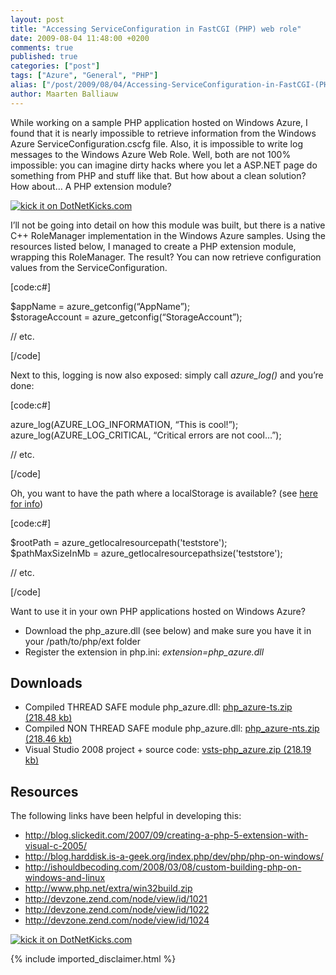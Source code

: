 ```yaml
---
layout: post
title: "Accessing ServiceConfiguration in FastCGI (PHP) web role"
date: 2009-08-04 11:48:00 +0200
comments: true
published: true
categories: ["post"]
tags: ["Azure", "General", "PHP"]
alias: ["/post/2009/08/04/Accessing-ServiceConfiguration-in-FastCGI-(PHP)-web-role.aspx", "/post/2009/08/04/accessing-serviceconfiguration-in-fastcgi-(php)-web-role.aspx"]
author: Maarten Balliauw
---
```

<p>While working on a sample PHP application hosted on Windows Azure, I found that it is nearly impossible to retrieve information from the Windows Azure ServiceConfiguration.cscfg file. Also, it is impossible to write log messages to the Windows Azure Web Role. Well, both are not 100% impossible: you can imagine dirty hacks where you let a ASP.NET page do something from PHP and stuff like that. But how about a clean solution? How about&hellip; A PHP extension module?</p>
<p><a href="http://www.dotnetkicks.com/kick/?url=/post/2009/08/04/Accessing-ServiceConfiguration-in-FastCGI-(PHP)-web-role.aspx&amp;title=Accessing ServiceConfiguration in FastCGI (PHP) web role"><img src="http://www.dotnetkicks.com/Services/Images/KickItImageGenerator.ashx?url=/post/2009/08/04/Accessing-ServiceConfiguration-in-FastCGI-(PHP)-web-role.aspx" border="0" alt="kick it on DotNetKicks.com" /> </a></p>
<p>I&rsquo;ll not be going into detail on how this module was built, but there is a native C++ RoleManager implementation in the Windows Azure samples. Using the resources listed below, I managed to create a PHP extension module, wrapping this RoleManager. The result? You can now retrieve configuration values from the ServiceConfiguration.</p>
<p>[code:c#]</p>
<p>$appName = azure_getconfig(&ldquo;AppName&rdquo;); <br />$storageAccount = azure_getconfig(&ldquo;StorageAccount&rdquo;);</p>
<p>// etc.</p>
<p>[/code]</p>
<p>Next to this, logging is now also exposed: simply call <em>azure_log()</em> and you&rsquo;re done:</p>
<p>[code:c#]</p>
<p>azure_log(AZURE_LOG_INFORMATION, &ldquo;This is cool!&rdquo;); <br />azure_log(AZURE_LOG_CRITICAL, &ldquo;Critical errors are not cool&hellip;&rdquo;);</p>
<p>// etc.</p>
<p>[/code]</p>
<p>Oh, you want to have the path where a localStorage is available? (see <a href="http://blogs.mscommunity.net/blogs/dadamec/archive/2008/12/11/azure-reading-and-writing-with-localstorage.aspx">here for info</a>)</p>
<p>[code:c#]</p>
<p>$rootPath = azure_getlocalresourcepath('teststore');<br />$pathMaxSizeInMb = azure_getlocalresourcepathsize('teststore');</p>
<p>// etc.</p>
<p>[/code]</p>
<p>Want to use it in your own PHP applications hosted on Windows Azure?</p>
<ul>
<li>Download the php_azure.dll (see below) and make sure you have it in your /path/to/php/ext folder</li>
<li>Register the extension in php.ini: <em>extension=php_azure.dll</em></li>
</ul>
<h2>Downloads</h2>
<ul>
<li>Compiled THREAD SAFE module php_azure.dll: <a href="/files/2009/8/php_azure-ts.zip">php_azure-ts.zip (218.48 kb)</a></li>
<li>Compiled NON THREAD SAFE module php_azure.dll: <a href="/files/2009/8/php_azure-nts.zip">php_azure-nts.zip (218.46 kb)</a></li>
<li>Visual Studio 2008 project + source code: <a href="/files/2009/8/vsts-php_azure.zip">vsts-php_azure.zip (218.19 kb)</a></li>
</ul>
<h2>Resources</h2>
<p>The following links have been helpful in developing this:</p>
<ul>
<li><a title="http://blog.slickedit.com/2007/09/creating-a-php-5-extension-with-visual-c-2005/" href="http://blog.slickedit.com/2007/09/creating-a-php-5-extension-with-visual-c-2005/">http://blog.slickedit.com/2007/09/creating-a-php-5-extension-with-visual-c-2005/</a></li>
<li><a href="http://blog.harddisk.is-a-geek.org/index.php/dev/php/php-on-windows/">http://blog.harddisk.is-a-geek.org/index.php/dev/php/php-on-windows/</a></li>
<li><a href="http://ishouldbecoding.com/2008/03/08/custom-building-php-on-windows-and-linux">http://ishouldbecoding.com/2008/03/08/custom-building-php-on-windows-and-linux</a></li>
<li><a href="http://www.php.net/extra/win32build.zip">http://www.php.net/extra/win32build.zip</a></li>
<li><a href="http://devzone.zend.com/node/view/id/1021">http://devzone.zend.com/node/view/id/1021</a></li>
<li><a href="http://devzone.zend.com/node/view/id/1022">http://devzone.zend.com/node/view/id/1022</a></li>
<li><a href="http://devzone.zend.com/node/view/id/1024">http://devzone.zend.com/node/view/id/1024</a></li>
</ul>
<p><a href="http://www.dotnetkicks.com/kick/?url=/post/2009/08/04/Accessing-ServiceConfiguration-in-FastCGI-(PHP)-web-role.aspx&amp;title=Accessing ServiceConfiguration in FastCGI (PHP) web role"><img src="http://www.dotnetkicks.com/Services/Images/KickItImageGenerator.ashx?url=/post/2009/08/04/Accessing-ServiceConfiguration-in-FastCGI-(PHP)-web-role.aspx" border="0" alt="kick it on DotNetKicks.com" /></a></p>
{% include imported_disclaimer.html %}

